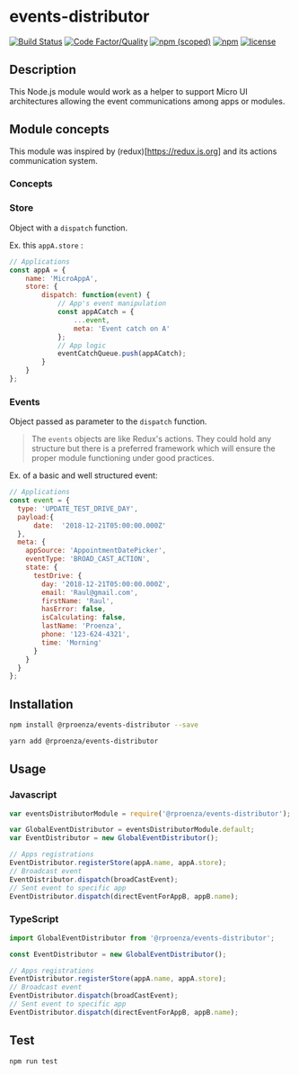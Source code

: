# events-distributor
[![Build Status](https://travis-ci.org/rproenza86/events-distributor.svg?branch=master)](https://travis-ci.org/rproenza86/events-distributor)
[![Code Factor/Quality](https://www.codefactor.io/repository/github/rproenza86/events-distributor/badge)](https://www.codefactor.io/repository/github/rproenza86/events-distributor)
[![npm (scoped)](https://img.shields.io/npm/v/@rproenza/events-distributor.svg)](https://www.npmjs.com/package/@rproenza/events-distributor)
[![npm](https://img.shields.io/npm/dt/@rproenza/events-distributor.svg)](https://www.npmjs.com/package/@rproenza/events-distributor)
[![license](https://img.shields.io/github/license/rproenza86/events-distributor.svg)](https://github.com/rproenza86/events-distributor/blob/master/LICENSE)


## Description

This Node.js module would work as a helper to support Micro UI architectures allowing the event communications among apps or modules.

## Module concepts

This module was inspired by (redux)[https://redux.js.org] and its actions communication system.

### Concepts

### Store

Object with a `dispatch` function.

Ex. this `appA.store` :

```javascript
// Applications
const appA = {
    name: 'MicroAppA',
    store: {
        dispatch: function(event) {
            // App's event manipulation
            const appACatch = {
                ...event,
                meta: 'Event catch on A'
            };
            // App logic
            eventCatchQueue.push(appACatch);
        }
    }
};
```

### Events

Object passed as parameter  to the `dispatch` function.

> The `events` objects are like Redux's actions. They could hold any structure but there is a preferred framework which will ensure the proper module functioning under good practices.

Ex. of a basic and well structured event:

```javascript
// Applications
const event = {
  type: 'UPDATE_TEST_DRIVE_DAY',
  payload:{
      date:  '2018-12-21T05:00:00.000Z'
  },
  meta: {
    appSource: 'AppointmentDatePicker',
    eventType: 'BROAD_CAST_ACTION',
    state: {
      testDrive: {
        day: '2018-12-21T05:00:00.000Z',
        email: 'Raul@gmail.com',
        firstName: 'Raul',
        hasError: false,
        isCalculating: false,
        lastName: 'Proenza',
        phone: '123-624-4321',
        time: 'Morning'
      }
    }
  }
};
```

## Installation
```sh
npm install @rproenza/events-distributor --save

yarn add @rproenza/events-distributor
```

## Usage

### Javascript

```javascript
var eventsDistributorModule = require('@rproenza/events-distributor');

var GlobalEventDistributor = eventsDistributorModule.default;
var EventDistributor = new GlobalEventDistributor();

// Apps registrations
EventDistributor.registerStore(appA.name, appA.store);
// Broadcast event
EventDistributor.dispatch(broadCastEvent);
// Sent event to specific app
EventDistributor.dispatch(directEventForAppB, appB.name);
```

### TypeScript
```typescript
import GlobalEventDistributor from '@rproenza/events-distributor';

const EventDistributor = new GlobalEventDistributor();

// Apps registrations
EventDistributor.registerStore(appA.name, appA.store);
// Broadcast event
EventDistributor.dispatch(broadCastEvent);
// Sent event to specific app
EventDistributor.dispatch(directEventForAppB, appB.name);
```

## Test
```sh
npm run test
```